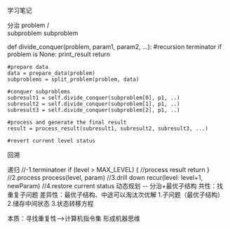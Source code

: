 学习笔记

分治
       problem
      /       \
  subproblem  subproblem
  
  def divide_conquer(problem, param1, param2, ...):
    #recursion terminator
    if problem is None:
      print_result
      return
    
    #prepare data
    data = prepare_data(problem)
    subproblems = split_problem(problem, data)
    
    #conquer subproblems
    subresult1 = self.divide_conquer(subproblem[0], p1, ..)
    subresult2 = self.divide_conquer(subproblem[1], p1, ..)
    subresult3 = self.divide_conquer(subproblem[2], p1, ..)
   
    #process and generate the final result
    result = process_result(subresult1, subresult2, subresult3, ...)
    
    #revert current level status
回溯

递归
  //-1.terminatoer
  if (level > MAX_LEVEL) {
    //process result
    return
  }
  //2.process
  process(level, param)
  //3.drill down
  recur(level: level+1, newParam)
  //4.restore current status
动态规划 -- 分治+最优子结构
  共性：找重复子问题
  差异性：最优子结构、中途可以淘汰次优解
  1.子问题（最优子结构）
  2.储存中间状态
  3.状态转移方程
  
本质：寻找重复性-->计算机指令集
形成机器思维
